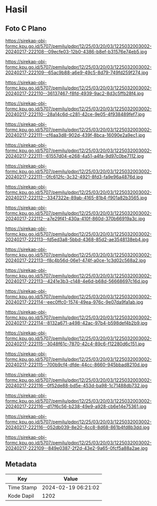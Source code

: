 # Hasil

## Foto C Plano

https://sirekap-obj-formc.kpu.go.id/5707/pemilu/pdpr/12/25/03/20/03/1225032003002-20240217-222108--09ecfe03-12b0-4386-b8ef-b31576e74eb5.jpg

https://sirekap-obj-formc.kpu.go.id/5707/pemilu/pdpr/12/25/03/20/03/1225032003002-20240217-222109--65ac9b88-a6e9-49c5-8d79-749fd259f274.jpg

https://sirekap-obj-formc.kpu.go.id/5707/pemilu/pdpr/12/25/03/20/03/1225032003002-20240217-222110--36137467-f8fd-4939-9ac2-8d3c5ffb28f4.jpg

https://sirekap-obj-formc.kpu.go.id/5707/pemilu/pdpr/12/25/03/20/03/1225032003002-20240217-222110--28a14c6d-c281-42ce-9e05-4f938489fef7.jpg

https://sirekap-obj-formc.kpu.go.id/5707/pemilu/pdpr/12/25/03/20/03/1225032003002-20240217-222111--cf6aa3d8-902d-439f-8bca-16090e2a9ec1.jpg

https://sirekap-obj-formc.kpu.go.id/5707/pemilu/pdpr/12/25/03/20/03/1225032003002-20240217-222111--61557d04-e268-4a51-a4fa-9d97c0be7112.jpg

https://sirekap-obj-formc.kpu.go.id/5707/pemilu/pdpr/12/25/03/20/03/1225032003002-20240217-222111--0fc612fc-3c32-4921-8fd3-fa9e96a4876d.jpg

https://sirekap-obj-formc.kpu.go.id/5707/pemilu/pdpr/12/25/03/20/03/1225032003002-20240217-222112--3347322e-89ab-4165-81b4-f901a82b3565.jpg

https://sirekap-obj-formc.kpu.go.id/5707/pemilu/pdpr/12/25/03/20/03/1225032003002-20240217-222112--a7e29f41-430a-410f-860d-370b66919a3c.jpg

https://sirekap-obj-formc.kpu.go.id/5707/pemilu/pdpr/12/25/03/20/03/1225032003002-20240217-222113--fd5ed3a8-5bbd-4368-85d2-ae3548138eb4.jpg

https://sirekap-obj-formc.kpu.go.id/5707/pemilu/pdpr/12/25/03/20/03/1225032003002-20240217-222113--f8c4b56d-06e1-474f-a0ce-1c3d02c568a2.jpg

https://sirekap-obj-formc.kpu.go.id/5707/pemilu/pdpr/12/25/03/20/03/1225032003002-20240217-222113--4241e3b3-c148-4e6d-b68d-56668697c16d.jpg

https://sirekap-obj-formc.kpu.go.id/5707/pemilu/pdpr/12/25/03/20/03/1225032003002-20240217-222114--eec0ffc0-1574-49ea-976c-9e07da9fa1ab.jpg

https://sirekap-obj-formc.kpu.go.id/5707/pemilu/pdpr/12/25/03/20/03/1225032003002-20240217-222114--8132a671-a498-42ac-97b4-b598def4b2b9.jpg

https://sirekap-obj-formc.kpu.go.id/5707/pemilu/pdpr/12/25/03/20/03/1225032003002-20240217-222115--3048f61c-7870-42c4-89c6-f12280d6c151.jpg

https://sirekap-obj-formc.kpu.go.id/5707/pemilu/pdpr/12/25/03/20/03/1225032003002-20240217-222115--700b9cf4-dfde-44cc-8660-945bbad8210d.jpg

https://sirekap-obj-formc.kpu.go.id/5707/pemilu/pdpr/12/25/03/20/03/1225032003002-20240217-222116--0f52de88-bd5e-453d-ba98-1c71488db732.jpg

https://sirekap-obj-formc.kpu.go.id/5707/pemilu/pdpr/12/25/03/20/03/1225032003002-20240217-222116--d17f6c56-b238-49e9-a928-cb6e14e75361.jpg

https://sirekap-obj-formc.kpu.go.id/5707/pemilu/pdpr/12/25/03/20/03/1225032003002-20240217-222116--052db039-8e20-4cc8-8d68-861b4fd8b3dd.jpg

https://sirekap-obj-formc.kpu.go.id/5707/pemilu/pdpr/12/25/03/20/03/1225032003002-20240217-222109--849e0387-2f2d-43e2-9a65-0fcf5a88a2ae.jpg


## Metadata

| Key        | Value               |
| ---------- | ------------------- |
| Time Stamp | 2024-02-19 06:21:02 |
| Kode Dapil | 1202                |



